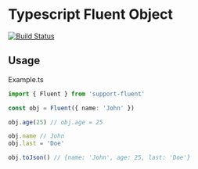 # Typescript Fluent Object

[![Build Status](https://travis-ci.org/stefanoruth/support-fluent.svg?branch=master)](https://travis-ci.org/stefanoruth/support-fluent)

## Usage

Example.ts

```typescript
import { Fluent } from 'support-fluent'

const obj = Fluent({ name: 'John' })

obj.age(25) // obj.age = 25

obj.name // John
obj.last = 'Doe'

obj.toJson() // {name: 'John', age: 25, last: 'Doe'}
```
